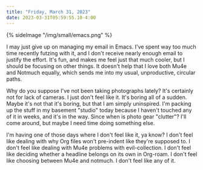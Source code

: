 ```yaml
---
title: "Friday, March 31, 2023"
date: 2023-03-31T05:59:55.10-4:00
---
```


{% sideImage "/img/small/emacs.png" %}

I may just give up on managing my email in Emacs. I've spent way too much time recently futzing with it, and I don't receive nearly enough email to justify the effort. It's fun, and makes me feel just that much cooler, but I should be focusing on other things. It doesn't help that I love both Mu4e and Notmuch equally, which sends me into my usual, unproductive, circular paths.

Why do you suppose I've not been taking photographs lately? It's certainly not for lack of cameras. I just don't feel like it. It's boring all of a sudden. Maybe it's not that it's boring, but that I am simply uninspired. I'm packing up the stuff in my basement "studio" today because I haven't touched any of it in weeks, and it's in the way. Since when is photo gear "clutter"? I'll come around, but maybe I need time doing something else.

I'm having one of those days where I don't feel like it, ya know? I don't feel like dealing with why Org files won't pre-indent like they're supposed to. I don't feel like dealing with Mu4e problems with evil-collection. I don't feel like deciding whether a headline belongs on its own in Org-roam. I don't feel like choosing between Mu4e and notmuch. I don't feel like any of it.
